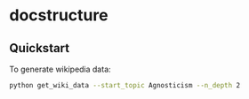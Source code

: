 # docstructure

## Quickstart
To generate wikipedia data:
```bash
python get_wiki_data --start_topic Agnosticism --n_depth 2


```